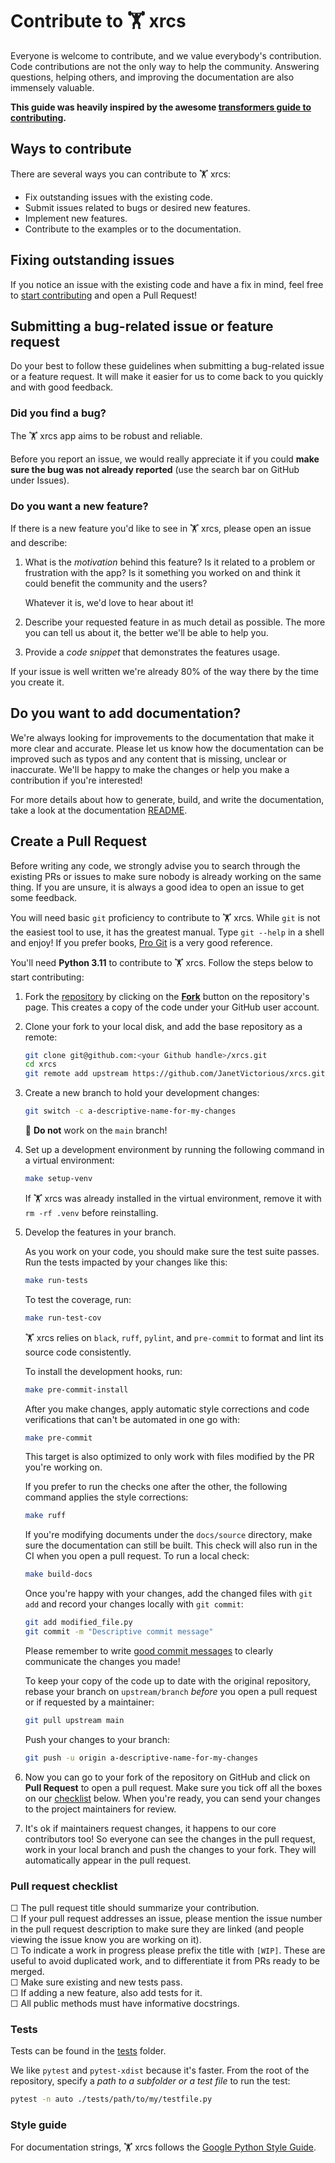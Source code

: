 # Contribute to 🏋️ xrcs

Everyone is welcome to contribute, and we value everybody's contribution. Code
contributions are not the only way to help the community. Answering questions, helping
others, and improving the documentation are also immensely valuable.

**This guide was heavily inspired by the awesome [transformers guide to contributing](https://github.com/huggingface/transformers/blob/main/CONTRIBUTING.md).**

## Ways to contribute

There are several ways you can contribute to 🏋️ xrcs:

* Fix outstanding issues with the existing code.
* Submit issues related to bugs or desired new features.
* Implement new features.
* Contribute to the examples or to the documentation.

## Fixing outstanding issues

If you notice an issue with the existing code and have a fix in mind, feel free to [start contributing](#create-a-pull-request) and open a Pull Request!

## Submitting a bug-related issue or feature request

Do your best to follow these guidelines when submitting a bug-related issue or a feature request. It will make it easier for us to come back to you quickly and with good feedback.

### Did you find a bug?

The 🏋️ xrcs app aims to be robust and reliable.

Before you report an issue, we would really appreciate it if you could **make sure the bug was not already reported** (use the search bar on GitHub under Issues).

### Do you want a new feature?

If there is a new feature you'd like to see in 🏋️ xrcs, please open an issue and describe:

1. What is the *motivation* behind this feature? Is it related to a problem or frustration with the app? Is it something you worked on and think it could benefit the community and the users?

   Whatever it is, we'd love to hear about it!

2. Describe your requested feature in as much detail as possible. The more you can tell us about it, the better we'll be able to help you.
3. Provide a *code snippet* that demonstrates the features usage.

If your issue is well written we're already 80% of the way there by the time you create it.

## Do you want to add documentation?

We're always looking for improvements to the documentation that make it more clear and accurate. Please let us know how the documentation can be improved such as typos and any content that is missing, unclear or inaccurate. We'll be happy to make the changes or help you make a contribution if you're interested!

For more details about how to generate, build, and write the documentation, take a look at the documentation [README](https://github.com/huggingface/transformers/tree/main/docs).

## Create a Pull Request

Before writing any code, we strongly advise you to search through the existing PRs or issues to make sure nobody is already working on the same thing. If you are unsure, it is always a good idea to open an issue to get some feedback.

You will need basic `git` proficiency to contribute to 🏋️ xrcs. While `git` is not the easiest tool to use, it has the greatest manual. Type `git --help` in a shell and enjoy! If you prefer books, [Pro Git](https://git-scm.com/book/en/v2) is a very good reference.

You'll need **Python 3.11** to contribute to 🏋️ xrcs. Follow the steps below to start contributing:

1. Fork the [repository](https://github.com/JanetVictorious/xrcs) by
   clicking on the **[Fork](https://github.com/JanetVictorious/xrcs/fork)** button on the repository's page. This creates a copy of the code
   under your GitHub user account.

2. Clone your fork to your local disk, and add the base repository as a remote:

   ```bash
   git clone git@github.com:<your Github handle>/xrcs.git
   cd xrcs
   git remote add upstream https://github.com/JanetVictorious/xrcs.git
   ```


3. Create a new branch to hold your development changes:

   ```bash
   git switch -c a-descriptive-name-for-my-changes
   ```

   🚨 **Do not** work on the `main` branch!

4. Set up a development environment by running the following command in a virtual environment:

   ```bash
   make setup-venv
   ```

   If 🏋️ xrcs was already installed in the virtual environment, remove
   it with `rm -rf .venv` before reinstalling.

5. Develop the features in your branch.

   As you work on your code, you should make sure the test suite
   passes. Run the tests impacted by your changes like this:

   ```bash
   make run-tests
   ```

   To test the coverage, run:

   ```bash
   make run-test-cov
   ```

   🏋️ xrcs relies on `black`, `ruff`, `pylint`, and `pre-commit` to format and lint its source code
   consistently.

   To install the development hooks, run:
    ```bash
    make pre-commit-install
    ```

   After you make changes, apply automatic style corrections and code verifications
   that can't be automated in one go with:

   ```bash
   make pre-commit
   ```

   This target is also optimized to only work with files modified by the PR you're working on.

   If you prefer to run the checks one after the other, the following command applies the
   style corrections:

   ```bash
   make ruff
   ```

   If you're modifying documents under the `docs/source` directory, make sure the documentation can still be built. This check will also run in the CI when you open a pull request. To run a local check:

   ```bash
   make build-docs
   ```

   Once you're happy with your changes, add the changed files with `git add` and
   record your changes locally with `git commit`:

   ```bash
   git add modified_file.py
   git commit -m "Descriptive commit message"
   ```

   Please remember to write [good commit messages](https://chris.beams.io/posts/git-commit/) to clearly communicate the changes you made!

   To keep your copy of the code up to date with the original
   repository, rebase your branch on `upstream/branch` *before* you open a pull request or if requested by a maintainer:

   ```bash
   git pull upstream main
   ```

   Push your changes to your branch:

   ```bash
   git push -u origin a-descriptive-name-for-my-changes
   ```
6. Now you can go to your fork of the repository on GitHub and click on **Pull Request** to open a pull request. Make sure you tick off all the boxes on our [checklist](#pull-request-checklist) below. When you're ready, you can send your changes to the project maintainers for review.

7. It's ok if maintainers request changes, it happens to our core contributors
   too! So everyone can see the changes in the pull request, work in your local
   branch and push the changes to your fork. They will automatically appear in
   the pull request.

### Pull request checklist

☐ The pull request title should summarize your contribution.<br>
☐ If your pull request addresses an issue, please mention the issue number in the pull
request description to make sure they are linked (and people viewing the issue know you
are working on it).<br>
☐ To indicate a work in progress please prefix the title with `[WIP]`. These are
useful to avoid duplicated work, and to differentiate it from PRs ready to be merged.<br>
☐ Make sure existing and new tests pass.<br>
☐ If adding a new feature, also add tests for it.<br>
☐ All public methods must have informative docstrings.<br>

### Tests

Tests can be found in the [tests](./tests) folder.

We like `pytest` and `pytest-xdist` because it's faster. From the root of the
repository, specify a *path to a subfolder or a test file* to run the test:

```bash
pytest -n auto ./tests/path/to/my/testfile.py
```

### Style guide

For documentation strings, 🏋️ xrcs follows the [Google Python Style Guide](https://google.github.io/styleguide/pyguide.html).
